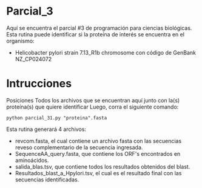 # Parcial_3

Aquí se encuentra el parcial #3 de programación para ciencias biológicas.
Esta rutina puede identificar si la proteína de interés se encuentra en el organismo:
 - Helicobacter pylori strain 7.13_R1b chromosome con código de GenBank NZ_CP024072

# Intrucciones
 Posiciones Todos los archivos que se encuentran aquí junto con la(s) proteína(s) que quiere identificar
 Luego, corra el siguiente comando:

    python parcial_31.py "proteina".fasta  

Esta rutina generará 4 archivos:
 - revcom.fasta, el cual contiene un archivo fasta con las secuencias reveso complementario de la secuencia ingresada.
 - SequenceAA_query.fasta, que contiene los ORF's encontrados en aminoácidos.
 - salida_blas.tsv, que contiene todos los resultados obtenidos del blast.
 - Resultados_blast_a_Hpylori.tsv, el cual es el resultado final con las secuencias identificadas.  

